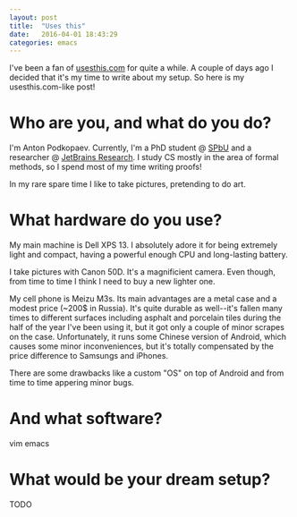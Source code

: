 ```yaml
---
layout: post
title:  "Uses this"
date:   2016-04-01 18:43:29
categories: emacs
---
```


I've been a fan of [usesthis.com](http://usesthis.com) for quite a while.
A couple of days ago I decided that it's my time to write about my setup.
So here is my usesthis.com-like post!

# Who are you, and what do you do?
I'm Anton Podkopaev. Currently, I'm a PhD student @ [SPbU](http://spbu.ru) and
a researcher @ [JetBrains Research](http://research.jetbrains.org).
I study CS mostly in the area of formal methods, so I spend most of my time
writing proofs!

In my rare spare time I like to take pictures, pretending to do art.

# What hardware do you use?
My main machine is Dell XPS 13. I absolutely adore it for
being extremely light and compact, having a powerful enough CPU and long-lasting
battery.

I take pictures with Canon 50D.
It's a magnificient camera.
Even though, from time to time I think I need to buy a new lighter one.

My cell phone is Meizu M3s. Its main advantages are a metal case and
a modest price (~200$ in Russia). It's quite durable as well--it's fallen
many times to different surfaces including asphalt and porcelain tiles
during the half of the year I've been using it, but it got only a couple of
minor scrapes on the case. Unfortunately, it runs some Chinese version
of Android, which causes some minor inconveniences, but it's totally compensated
by the price difference to Samsungs and iPhones.

There are some drawbacks like
a custom "OS" on top of Android and from time to time appering minor bugs.

# And what software?
vim
emacs

# What would be your dream setup?
TODO
